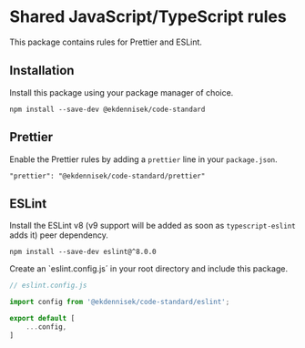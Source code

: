 # Shared JavaScript/TypeScript rules

This package contains rules for Prettier and ESLint.

## Installation

Install this package using your package manager of choice.

```
npm install --save-dev @ekdennisek/code-standard
```

## Prettier

Enable the Prettier rules by adding a `prettier` line in your `package.json`.

```
"prettier": "@ekdennisek/code-standard/prettier"
```

## ESLint

Install the ESLint v8 (v9 support will be added as soon as `typescript-eslint` adds it) peer dependency.

```
npm install --save-dev eslint@^8.0.0
```

Create an `eslint.config.js´ in your root directory and include this package.

```js
// eslint.config.js

import config from '@ekdennisek/code-standard/eslint';

export default [
    ...config,
]
```
